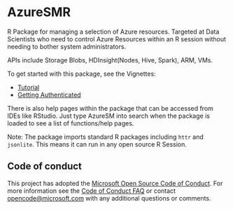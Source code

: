 # AzureSMR

R Package for managing a selection of Azure resources. Targeted at Data Scientists who need to control Azure Resources within an R session without needing to bother system administrators. 

APIs include Storage Blobs, HDInsight(Nodes, Hive, Spark), ARM, VMs.

To get started with this package, see the Vignettes:

  * [Tutorial](https://github.com/Microsoft/AzureSMR/blob/master/vignettes/tutorial.Rmd)
  * [Getting Authenticated](https://github.com/Microsoft/AzureSMR/blob/master/vignettes/Authentication.Rmd)

There is also help pages within the package that can be accessed from IDEs like RStudio. Just type AzureSM into search when the package is loaded to see a list of functions/help pages.

Note: The package imports standard R packages including `httr` and `jsonlite`. This means it can run in any open source R Session. 


## Code of conduct

This project has adopted the [Microsoft Open Source Code of
Conduct](https://opensource.microsoft.com/codeofconduct/).
For more information see the [Code of Conduct
FAQ](https://opensource.microsoft.com/codeofconduct/faq/) or
contact [opencode@microsoft.com](mailto:opencode@microsoft.com)
with any additional questions or comments.
